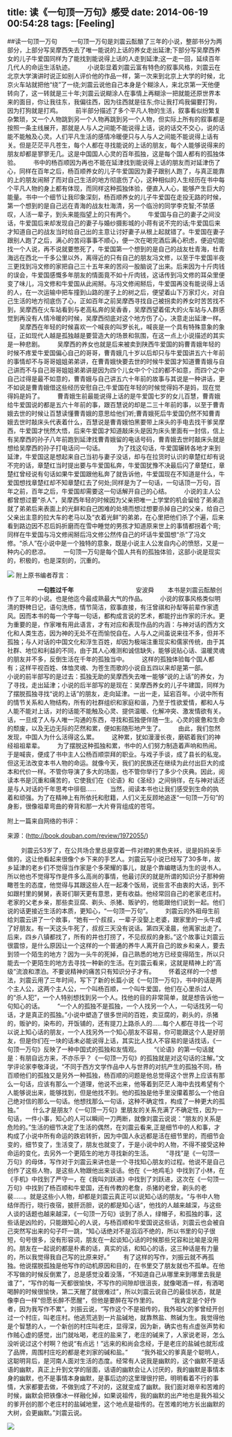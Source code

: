 title: 读《一句顶一万句》感受
date: 2014-06-19 00:54:28
tags: [Feeling]
---

##读一句顶一万句
&emsp;&emsp;一句顶一万句是刘震云酝酿了三年的小说，整部书分为两部分，上部分写吴摩西失去了唯一能说的上话的养女走出延津;下部分写吴摩西养女的儿子牛爱国同样为了能找到能说得上话的人走到延津;这一走一回，延续百年几代人的命运生活轨迹。
&emsp;&emsp;小说彰显着刘震云富有特色的叙事风格，刘震云在北京大学演讲时说正如别人评价他的作品一样，第一次来到北京上大学的时候，北京火车站就把他“绕”了一绕;刘震云说他自己本身是个糊涂人，来北京第一天他便转向了，这一转就是三十年;刘震云说糊涂人在事情上再糊涂一把就能还原世界本来的面目，你让我往东，我偏往西，因为往西就是往东;你让我打鸡我偏要打狗，因为打狗就是打鸡。
&emsp;&emsp;前半部分描述了多个平凡人物的生活，叙事看似纷繁复杂繁琐，又一个人物跳到另一个人物再跳到另一个人物，但实际上所有的叙事都是按照一条主线展开，那就是人与人之间能不能说得上话，说的话交不交心，说的话能不能触及心灵。人们平凡生活的感情冷暖便只与人与人之间能不能说得上话有关。但是茫茫平凡苍生，每个人都在寻找能说的上话的朋友，每个人能够说得来的朋友却都是寥寥无几。这是中国国人心灵的百年孤独，这是每个国人都有的孤独体验。
&emsp;&emsp;书中的杨百顺因为再也不能在延津找到能说得上话的朋友而对延津伤了心，同样在百年之后，杨百顺养女的儿子牛爱国因为妻子跟别人跑了，与真正能靠的上的朋友闹掰了而对自己生活的地方彻底伤了心，这种相似的人生经历在书中每个平凡人物的身上都有体现，而同样这种孤独体验，便直入人心，能够产生巨大的能量。书中一个细节让我印象深刻，杨百顺养女的儿子牛爱国在走投无路的时候，第一个想到的是自己远在青海的战友杜海清，另一个临汾的同学李克智;不禁感叹，人活一辈子，到头来能指望上的只有两个。
&emsp;&emsp;牛爱国与自己的妻子之间没话，牛爱国后来却发现自己的妻子与婚纱摄影城的小蒋有说不完的话;牛爱国后来才知道自己的战友当时给自己出的主意让讨好妻子从根上起就错了。牛爱国在妻子跟别人跑了之后，满心的苦闷事事不顺心，便一次在喝完酒后满心积虑，便迫切能找一个人说，再不说就要憋死了，牛爱国第一个想到的是自己的战友杜青海，杜青海远在西北一千多公里以外，离得近的只有自己的朋友冯文修，以至于牛爱国半夜三更找到冯文修的家把自己三十五年来的苦闷一股脑说了出来。后来因为十斤肉钱的误会，牛爱国感慨多年朋友的情面竟不如十斤肉钱，这话传到冯文修的耳朵里便变了味儿，冯文修和牛爱国从此闹掰。与冯文修闹掰后，牛爱国再没有能说得上话的人，在一次运输中把车撞到山路的崖子上的树之后，便望着山下万家灯火，对自己生活的地方彻底伤了心，正如百年之前吴摩西寻找自己被拐卖的养女时苦苦找不到，吴摩西在火车站看到与老高私奔的吴香香，吴摩西望着偌大的火车站与人群感觉到再没有人情冷暖的时候，吴摩西彻底对这个地方伤了心，决意走出延津一样。
&emsp;&emsp;吴摩西在年轻的时候喜欢一个喊丧的叫罗长礼，喊丧是一个具有特殊意象的象征，正如现代人越是孤独越是要营造大的场景和氛围，在这一点上小说描述的其实是一种悲剧。
&emsp;&emsp;吴摩西的养女也就是后来被卖到陕西牛爱国的妈曹青娥年轻的时候不疼爱牛爱国偏心自己的哥哥，曹青娥几十岁以后却只与牛爱国讲五六十年前的事情却不与哥哥姐姐弟弟讲，在曹青娥快要去世的时候牛爱国才知道曹青娥与自己讲而不与自己哥哥姐姐弟弟讲是因为四个儿女中个个过的都不如意，而四个之中自己过得是最不如意的，曹青娥与自己讲五六十年前的故事与其说是一种讲话，更不如说是曹青娥借这些经历安慰自己;牛爱国在年轻的时候觉得妈不是妈，现在觉得妈是妈了。
&emsp;&emsp;曹青娥生前最能说得上话的是牛爱国七岁的女儿百慧，曹青娥给牛爱国说的都是五六十年前的事，跟百慧说的却是二三十年前的事，以至于曹青娥去世的时候让百慧读懂曹青娥的意思给他们听;曹青娥死后牛爱国仍然不知曹青娥去世时敲床头代表着什么，百慧说是曹青娥怕黑要带上床头的手电去找干爹吴摩西，牛爱国才恍然大悟，后来牛爱国才知道敲床头是因为床头里面有一封信，信上有吴摩西的孙子八年前跑到延津找曹青娥留的电话号码，曹青娥去世时敲床头就是想给吴摩西的孙子打电话问一句话。
&emsp;&emsp;为了找这句话，牛爱国辗转各地才来到延津，牛爱国这是想起来自己当初与妻子没话，却与在拉货时认识的章楚红却有说不完的话，章楚红当时提出要与牛爱国私奔，牛爱国犹豫不决最后闪了章楚红，章楚红曾经说有句话如果牛爱国跟他私奔了就告诉他，牛爱国现在不知道是什么，牛爱国想找章楚红却不知章楚红去了何处;同样是为了一句话，一句话顶一万句，百年之前，百年之后，牛爱国却需要这一句话解开自己的心结。
&emsp;&emsp;小说的主人公都曾想过要“杀人”，吴摩西年轻的时候因为父亲把唯一上学堂的机会留给了弟弟造就了弟弟后来表面上的光鲜和自己困难的处境而想过想要杀掉自己的父亲，给自己父亲出主意的拉大车的老马以及“衣着光鲜”的弟弟，在心里把他们杀了个遍，后来看到路边因不忍后妈折磨而在雪中睡觉的男孩才知道原来世上的事情都拐着个弯;同样在牛爱国与冯文修闹掰后冯文修公然传自己的坏话牛爱国想“杀”了冯文修。“杀人”在小说中是一个独特的意象，既是小说主人公发自内心的愤怒，又是一种内心的悲凉。
&emsp;&emsp;一句顶一万句是每个国人共有的孤独体验，这部小说是现实的，积极的，也是深刻的，沉重的。

![](/img/读《一句顶一万句》感受/一句顶一万句书.jpg)
附上原书编者荐言：

**&emsp;&emsp;&emsp;&emsp;&emsp;一句胜过千年**
&emsp;&emsp;&emsp;&emsp;&emsp;&emsp;&emsp;&emsp;&emsp;&emsp;安波舜
&emsp;&emsp;本书是刘震云酝酿创作了三年的小说。也是他迄今最成熟最大气的作品。
&emsp;&emsp;小说的叙事风格类似明清的野稗日记，语句洗练，情节简洁，叙事直接，有汪曾祺和孙犁等前辈作家遗风。因而本书的每一个字每一句话，都构成言说的艺术，都能拧出作家的汗水。更为重要的是，作家唯有用此语言，才有对应和表现作品的内涵：与神对话的西方文化和人类生态，因为神的无处不在而愉悦自在。人与人之间虽说来往不多，但并不孤独；与人对话的中国文化和浮生百姓，却因为极端注重现实和儒家传统，由于其社群、地位和利益的不同，由于其人心难测和诚信缺失，能够说贴心话、温暖灵魂的朋友并不多，反倒生活在千年的孤独当中。
&emsp;&emsp;这样的孤独体验每个国人都有；这样平视百姓、体恤灵魂、为苍生而歌的小说自五四以来却是第一部。
&emsp;&emsp;小说的前半部写的是过去：孤独无助的吴摩西失去唯一能够“说的上话”的养女，为了寻找，走出延津；小说的后半部写的是现在：吴摩西养女的儿子牛建国，同样为了摆脱孤独寻找“说的上话”的朋友，走向延津。一出一走，延宕百年。小说中所有的情节关系和人物结构，所有的社群组织和家庭和谐，乃至于性欲爱情，都和人与人能不能对上话，对的话能不能触及心灵、提供温暖、化解冲突、激发情欲有关。话，一旦成了人与人唯一沟通的东西，寻找和孤独便伴随一生。心灵的疲惫和生命的颓废，以及无边无际的茫然和累，便如影随形地产生了。
&emsp;&emsp;由此，我们忽然发现，中国人为什么活得这么累。
&emsp;&emsp;这种累，犹如漫漫长夜，磨砺着我们的神经祖祖辈辈。
&emsp;&emsp;为了摆脱这种孤独和累，书中的人们努力制造着声响和热闹。于是喊丧，便成了书中主人公杨百顺崇拜的职业。与戏子手谈，成了县长的私宠。但这无法改变本书人物的命运。就像今天，我们的民族还在继续为此付出巨大的成本和代价一样。不管你导演了多大的场面，也不管你举行了多少个庆典。因此，阅读本书是沉重和痛苦的，它使我们在《论语》和《圣经》之间徜徉，在与神对话还是与人对话的千年思考中徘徊……
&emsp;&emsp;当然，阅读本书也让我们感受到生命的执着和顽强。为了在精神上有所依托和慰籍，人们义无反顾地追逐“一句顶一万句”的身影，很像祖辈弯曲的脊背和那一大片脊背组成的苍穹。

附上一篇来自网络的书评：

来源：(http://book.douban.com/review/1972055/)

&emsp;&emsp;  刘震云53岁了，在公共场合里总是穿着一件对襟的黑色夹袄，说是妈妈亲手做的，这让他看起来很像个乡下来的手艺人。刘震云写小说已经写了30多年，故乡延津的老乡们不觉得当作家是个多荣耀的事儿，就是个靠编瞎话为生的说书人。所以他也不觉得写作是件多么高尚的事情，他最讨厌的就是所谓的知识分子那种俯瞰苍生的态度，他觉得与其跟这些人在一起凑个饭局，说些言不由衷的大话，到不如跟村里的舅舅，表哥们聊天更有意思，更有收益。他经常回自己的老家老庄村。老家的父老乡亲，那些卖豆腐、剃头、杀猪、贩驴的，他能跟他们说到一起。他们说的话更接近生活的本质，更知心，“一句顶一万句”。 
&emsp;&emsp;刘震云的外祖母生前给刘震云讲了一个故事，“她有一个叔叔，一辈子没娶上老婆，跟家里的一头牛成了好朋友。有一天这头牛死了，叔叔三天没有说话。第四天凌晨，他离家出走了。后来，四乡八镇都找了，所有的井也打捞了，不见叔叔的身影。”这个故事让刘震云很震惊，是什么原因让一个这样的一个普通的养牛人离开自己的故乡和亲人，要去到领一个陌生的地方？因为一头牛的死掉，自己熟悉的地方已经变得陌生，所以只能去一个更陌生的地方去寻找一种新的生活。在刘震云看来，这就是精神上的“高级”流浪和漂泊。不要说精神的痛苦只有知识分子才有。 
&emsp;&emsp;怀着这样的一个想法，刘震云用了三年时间，写下了新的长篇小说《一句顶一万句》，书中的话是两个主人公，这两个主人公，一个叫杨百顺，一个叫牛爱国，他们在心里杀过人的“杀人犯”，一个人特别想找到另一个人。找他的目的非常简单，就是想告诉他一句知心的话。 
&emsp;&emsp;“一个人的孤独不是孤独，一个人找另一个人，一句话找另一句话，才是真正的孤独。”小说中塑造了很多世间的百姓，卖豆腐的，剃头的，杀猪的，贩驴的，染布的，开饭铺的，还有提刀上路杀人的……每个人都在寻找一个可以说上知心话的朋友，一个人找另外一个知心朋友不容易，你可能跟这个人是好朋友，但是你们在一块的话未必能说得上话，其实比人找人不容易的是话找话，《一句顶一万句》反映了一种中国式的孤独和友情观。 
&emsp;&emsp;“《论语》的第一句话就是：有朋自远方来，不亦乐乎？《一句顶一万句》的孤独就是对这句话的注解。”文学评论家李敬泽说，“不同于西方文学作品中人与世界的对抗产生的孤独不同，杨百顺他们的孤独又是另外一种孤独，杨百顺的问题是他总觉得这个世界上应该有那么一句话，应该有那么一个道理，他说不出来，他等着到茫茫人海中去找希望有个人能够说出来，能够找到，但是他找不到。他的孤独是他手里没攥着那么一个他自己绝对信的那么一句话。他想找那么一句话，这种不确定性，构成了一种更大的孤独。” 
&emsp;&emsp;什么才是朋友?《一句顶一万句》里朋友的关系充满了不确定性，因为一句话，一件小事，知心的人可以瞬间一刀两断，就像刘震云说说：“朋友的关系是危险的。”生活的细节决定了生活的偶然，在刘震云看来,正是细节中的人和事，才构成了小说中所有命运的跌宕转折，因为中国人永远都是活在细节里的，而细节会变的，细节变了，生活变了，朋友也就变了，于是小说中的人物，不得不接受这种命运的变化，去另外一个更陌生的地方寻找新的生活。 
&emsp;&emsp;“寻找”是《一句顶一万句》的母体，写作对于刘震云来讲也是一个寻找知心朋友的过程。他说不是自己创作了这些人物，是这些人物跟他出来谈话。他在《一地鸡毛》中找到了小林，在《手机》中找到了严守一，在《我叫刘跃进》中找到了刘跃进，这次在《一句顶一万句》中找到了杨百顺和牛爱国，还有传教的老詹，杀猪的老曾，剃头的老裴……。就是这些小人物，却都是刘震云真正可以说知心话的朋友。“与书中人物结伴而行，晓行夜宿，披肝沥胆，说的都是知心话”，他找的人越来越深，与这些人谈的话题也越来越深，《一句顶一万句》谈到了杀人，绿帽子，和孤独的事，这些话是凶险的，只能跟知心的人说，与杨百顺和牛爱国说这些话，刘震云也会被自己突然写出来的句子吓一跳，“知心话绝对不是滔滔不绝的，所以书里的句子很短，句号很多，没有形容词，朋友在一起谈知心话的时候那些兄容和比喻是没用的。朋友在一起说的都是朴素的话，真实的话，和知心的话，这三种话是有力量的，所以我觉得我自己写的比原来好。” 
&emsp;&emsp;有了这样的写作，刘振云就不再孤独。他说摆脱孤独是他写作的动机原因和目的，在书里交了朋友就也不孤单。在他不写做的时候反倒累了，总是感觉没着没落，“不知道自己从哪里来到哪里去我是谁了”，“写作的每一天都很愉快，不写作的间隙却很沮丧，就像喝酒一样，有酒喝喝醉的时候很愉快，第二天醒了就很难过”，所以刘震云说自己的最佳状态，就是像李白一样“但愿长醉不愿醒”，但他是要醉在写作里的。 
&emsp;&emsp;“我肯定是个好作者，因为我写作不累”。刘振云说，“写作这个不是祖传的，我外祖父的爹曾经开创过一个村庄，叫老庄村。他逃荒逃到一片盐碱地，就靠熬盐、熬碱为生。我觉得他是个智慧的人，一个新创的村庄叫老庄，显得深，因为新，确实也有点虚张声势和作贼心虚的感觉，出门就吆喝，老庄的盐来了，老庄的碱来了，人家说老哥，怎么没听说过这个村啊？他说“有点远！”远来的和尚会念经，于是老庄的盐碱也就形成了品牌，周围村庄吃的都是老刘家的碱和盐。” 
&emsp;&emsp;“我外祖父的爹真是个聪明人，这聪明背后，是河南人面对生活的态度。经常有人说我是幽默的，这个幽默不是话语的幽默，真正上升到文学的层面，话语的幽默会让人讨厌的，我的幽默是事情本身的幽默，也不是事情本身幽默，是事后边的这里理很拧把，明明看着不行的事情，大家都要去做，不做到成了不对的，这就变成了幽默。我们面对艰辛和苦难的时候，幽默会把铁像冰一样融化掉，如果说祖传，我的幽默的出产地也是我外祖父的爹开创的那个老庄村的盐碱地里，这个地点是祖传的。在苦难的地方长出幽默的大树，会更幽默。”刘震云说。

![](/img/读《一句顶一万句》感受/picture.jpg)
